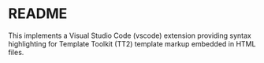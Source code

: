 # README

This implements a Visual Studio Code (vscode) extension providing syntax highlighting for Template Toolkit (TT2) template markup embedded in HTML files.
